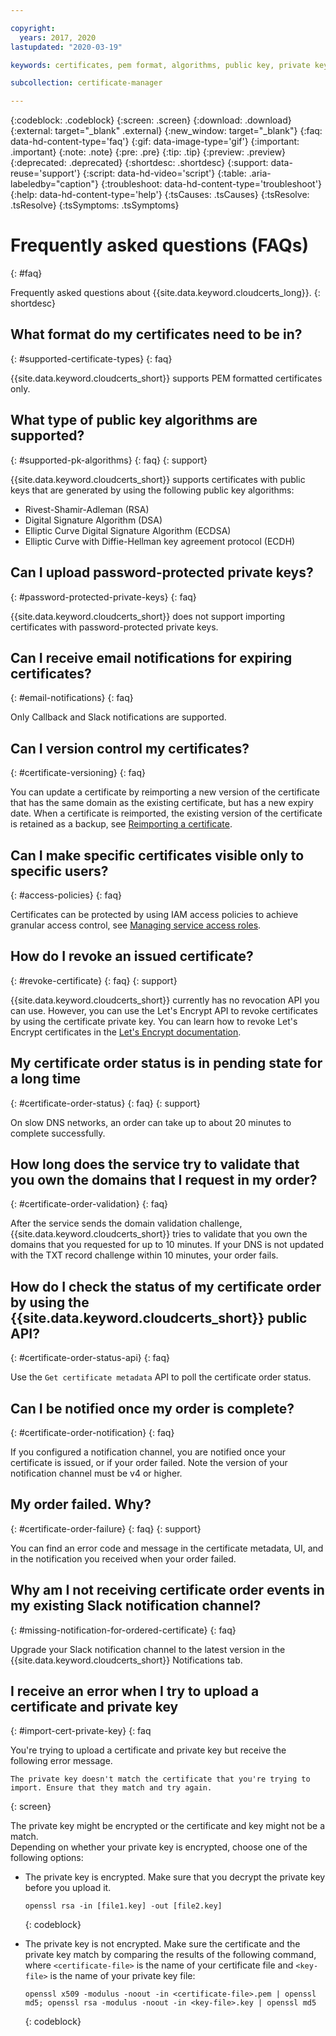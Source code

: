 ```yaml
---

copyright:
  years: 2017, 2020
lastupdated: "2020-03-19"

keywords: certificates, pem format, algorithms, public key, private keys, version control, pending order

subcollection: certificate-manager

---
```


{:codeblock: .codeblock}
{:screen: .screen}
{:download: .download}
{:external: target="_blank" .external}
{:new_window: target="_blank"}
{:faq: data-hd-content-type='faq'}
{:gif: data-image-type='gif'}
{:important: .important}
{:note: .note}
{:pre: .pre}
{:tip: .tip}
{:preview: .preview}
{:deprecated: .deprecated}
{:shortdesc: .shortdesc}
{:support: data-reuse='support'}
{:script: data-hd-video='script'}
{:table: .aria-labeledby="caption"}
{:troubleshoot: data-hd-content-type='troubleshoot'}
{:help: data-hd-content-type='help'}
{:tsCauses: .tsCauses}
{:tsResolve: .tsResolve}
{:tsSymptoms: .tsSymptoms}



# Frequently asked questions (FAQs)
{: #faq}

Frequently asked questions about {{site.data.keyword.cloudcerts_long}}.
{: shortdesc}

## What format do my certificates need to be in?
{: #supported-certificate-types}
{: faq}

{{site.data.keyword.cloudcerts_short}} supports PEM formatted certificates only.

## What type of public key algorithms are supported?
{: #supported-pk-algorithms}
{: faq}
{: support}

{{site.data.keyword.cloudcerts_short}} supports certificates with public keys that are generated by using the following public key algorithms:

* Rivest-Shamir-Adleman (RSA)
* Digital Signature Algorithm (DSA)
* Elliptic Curve Digital Signature Algorithm (ECDSA)
* Elliptic Curve with Diffie-Hellman key agreement protocol (ECDH)


## Can I upload password-protected private keys?
{: #password-protected-private-keys}
{: faq}

{{site.data.keyword.cloudcerts_short}} does not support importing certificates with password-protected private keys.


## Can I receive email notifications for expiring certificates?
{: #email-notifications}
{: faq}

Only Callback and Slack notifications are supported.


## Can I version control my certificates?
{: #certificate-versioning}
{: faq}

You can update a certificate by reimporting a new version of the certificate that has the same domain as the existing certificate, but has a new expiry date. When a certificate is reimported, the existing version of the certificate is retained as a backup, see [Reimporting a certificate](/docs/certificate-manager?topic=certificate-manager-managing-certificates-from-the-dashboard#reimport-certificate).



## Can I make specific certificates visible only to specific users?
{: #access-policies}
{: faq}

Certificates can be protected by using IAM access policies to achieve granular access control, see [Managing service access roles](/docs/certificate-manager?topic=certificate-manager-managing-service-access-roles#managing-service-access-roles).



## How do I revoke an issued certificate?
{: #revoke-certificate}
{: faq}
{: support}

{{site.data.keyword.cloudcerts_short}} currently has no revocation API you can use. However, you can use the Let's Encrypt API to revoke certificates by using the certificate private key. You can learn how to revoke Let's Encrypt certificates in the [Let's Encrypt documentation](https://letsencrypt.org/docs/revoking/).



## My certificate order status is in pending state for a long time
{: #certificate-order-status}
{: faq}
{: support}

On slow DNS networks, an order can take up to about 20 minutes to complete successfully.

## How long does the service try to validate that you own the domains that I request in my order?
{: #certificate-order-validation}
{: faq}

After the service sends the domain validation challenge, {{site.data.keyword.cloudcerts_short}} tries to validate that you own the domains that you requested for up to 10 minutes. If your DNS is not updated with the TXT record challenge within 10 minutes, your order fails.

## How do I check the status of my certificate order by using the {{site.data.keyword.cloudcerts_short}} public API?
{: #certificate-order-status-api}
{: faq}

Use the `Get certificate metadata` API to poll the certificate order status.

## Can I be notified once my order is complete?
{: #certificate-order-notification}
{: faq}

If you configured a notification channel, you are notified once your certificate is issued, or if your order failed. Note the version of your notification channel must be v4 or higher.

## My order failed. Why?
{: #certificate-order-failure}
{: faq}
{: support}

You can find an error code and message in the certificate metadata, UI, and in the notification you received when your order failed.

## Why am I not receiving certificate order events in my existing Slack notification channel?
{: #missing-notification-for-ordered-certificate}
{: faq}

Upgrade your Slack notification channel to the latest version in the {{site.data.keyword.cloudcerts_short}} Notifications tab.

## I receive an error when I try to upload a certificate and private key 
{: #import-cert-private-key}
{: faq

You're trying to upload a certificate and private key but receive the following error message.

```
The private key doesn't match the certificate that you're trying to import. Ensure that they match and try again.
```
{: screen}

The private key might be encrypted or the certificate and key might not be a match.  
Depending on whether your private key is encrypted, choose one of the following options:

* The private key is encrypted. Make sure that you decrypt the private key before you upload it.

   ```
   openssl rsa -in [file1.key] -out [file2.key]
   ```
   {: codeblock}

* The private key is not encrypted. Make sure the certificate and the private key match by comparing the results of the following command, where `<certificate-file>` is the name of your certificate file and `<key-file>` is the name of your private key file:

   ```
   openssl x509 -modulus -noout -in <certificate-file>.pem | openssl md5; openssl rsa -modulus -noout -in <key-file>.key | openssl md5
   ```
   {: codeblock}
